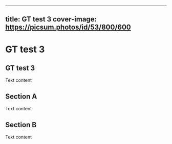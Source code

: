 
---
title: GT test 3
cover-image: https://picsum.photos/id/53/800/600
---

# GT test 3 <!--{ as="video" mode="hero" src="https://dlmultimedia.esa.int/download/public/videos/2023/06/010/2306_010_AR_EN.mp4" }-->

## GT test 3

Text content

## Section A
Text content

## Section B
Text content
        